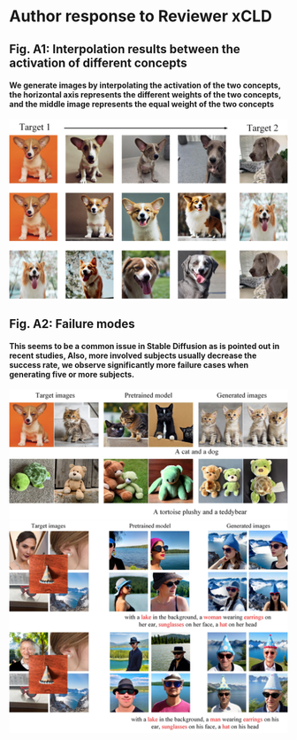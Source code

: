 
# Author response to Reviewer xCLD


## Fig. A1: Interpolation results between the activation of different concepts
#### We generate images by interpolating the activation of the two concepts, the horizontal axis represents the different weights of the two concepts, and the middle image represents the equal weight of the two concepts
![image](https://github.com/anonymouscones/anonymous/blob/main/assets/interpolation.jpg)

## Fig. A2: Failure modes 
#### This seems to be a common issue in Stable Diffusion as is pointed out in recent studies, Also, more involved subjects usually decrease the success rate, we observe significantly more failure cases when generating five or more subjects.
![image](https://github.com/anonymouscones/anonymous/blob/main/assets/failure_cases.jpg)
![image](https://github.com/anonymouscones/anonymous/blob/main/assets/five_subjects.jpg)
